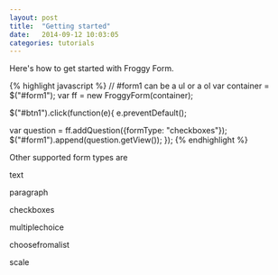 ```yaml
---
layout: post
title:  "Getting started"
date:   2014-09-12 10:03:05
categories: tutorials
---
```


Here's how to get started with Froggy Form.

{% highlight javascript %}
// #form1 can be a ul or a ol
var container = $("#form1");
var ff = new FroggyForm(container);

$("#btn1").click(function(e){
  e.preventDefault();
  
  var question = ff.addQuestion({formType: "checkboxes"});
  $("#form1").append(question.getView());
});
{% endhighlight %}


Other supported form types are

text

paragraph

checkboxes

multiplechoice

choosefromalist

scale